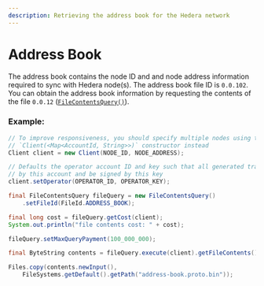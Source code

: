 ```yaml
---
description: Retrieving the address book for the Hedera network
---
```


# Address Book

The address book contains the node ID and and node address information required to sync with Hedera node\(s\).  The address book file ID is `0.0.102`. You can obtain the address book information by requesting the contents of the file `0.0.12` \([`FileContentsQuery()`](file-service-1/get-file-contents.md)\).

### Example:

```java
// To improve responsiveness, you should specify multiple nodes using the
// `Client(<Map<AccountId, String>>)` constructor instead
Client client = new Client(NODE_ID, NODE_ADDRESS);

// Defaults the operator account ID and key such that all generated transactions will be paid for
// by this account and be signed by this key
client.setOperator(OPERATOR_ID, OPERATOR_KEY);

final FileContentsQuery fileQuery = new FileContentsQuery()
    .setFileId(FileId.ADDRESS_BOOK);

final long cost = fileQuery.getCost(client);
System.out.println("file contents cost: " + cost);

fileQuery.setMaxQueryPayment(100_000_000);

final ByteString contents = fileQuery.execute(client).getFileContents().getContents();

Files.copy(contents.newInput(),
    FileSystems.getDefault().getPath("address-book.proto.bin"));
```

